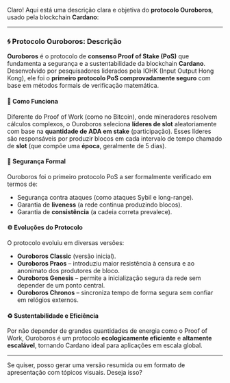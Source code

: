 Claro! Aqui está uma descrição clara e objetiva do **protocolo Ouroboros**, usado pela blockchain **Cardano**:

---

### 🌀 Protocolo Ouroboros: Descrição

**Ouroboros** é o protocolo de **consenso Proof of Stake (PoS)** que fundamenta a segurança e a sustentabilidade da blockchain **Cardano**. Desenvolvido por pesquisadores liderados pela IOHK (Input Output Hong Kong), ele foi o **primeiro protocolo PoS comprovadamente seguro** com base em métodos formais de verificação matemática.

#### 🌱 Como Funciona

Diferente do Proof of Work (como no Bitcoin), onde mineradores resolvem cálculos complexos, o Ouroboros seleciona **líderes de slot** aleatoriamente com base na **quantidade de ADA em stake** (participação). Esses líderes são responsáveis por produzir blocos em cada intervalo de tempo chamado de **slot** (que compõe uma **época**, geralmente de 5 dias).

#### 🔐 Segurança Formal

Ouroboros foi o primeiro protocolo PoS a ser formalmente verificado em termos de:

* Segurança contra ataques (como ataques Sybil e long-range).
* Garantia de **liveness** (a rede continua produzindo blocos).
* Garantia de **consistência** (a cadeia correta prevalece).

#### ⚙️ Evoluções do Protocolo

O protocolo evoluiu em diversas versões:

* **Ouroboros Classic** (versão inicial).
* **Ouroboros Praos** – introduziu maior resistência à censura e ao anonimato dos produtores de bloco.
* **Ouroboros Genesis** – permite a inicialização segura da rede sem depender de um ponto central.
* **Ouroboros Chronos** – sincroniza tempo de forma segura sem confiar em relógios externos.

#### ♻️ Sustentabilidade e Eficiência

Por não depender de grandes quantidades de energia como o Proof of Work, Ouroboros é um protocolo **ecologicamente eficiente** e **altamente escalável**, tornando Cardano ideal para aplicações em escala global.

---

Se quiser, posso gerar uma versão resumida ou em formato de apresentação com tópicos visuais. Deseja isso?
